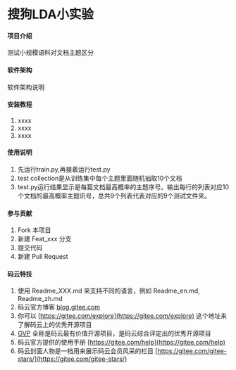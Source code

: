 # 搜狗LDA小实验

#### 项目介绍
测试小规模语料对文档主题区分

#### 软件架构
软件架构说明


#### 安装教程

1. xxxx
2. xxxx
3. xxxx

#### 使用说明

1. 先运行train.py,再接着运行test.py
2. test collection是从训练集中每个主题里面随机抽取10个文档
3. test.py运行结果显示是每篇文档最高概率的主题序号。输出每行的列表对应10个文档的最高概率主题讯号，总共9个列表代表对应的9个测试文件夹。

#### 参与贡献

1. Fork 本项目
2. 新建 Feat_xxx 分支
3. 提交代码
4. 新建 Pull Request


#### 码云特技

1. 使用 Readme\_XXX.md 来支持不同的语言，例如 Readme\_en.md, Readme\_zh.md
2. 码云官方博客 [blog.gitee.com](https://blog.gitee.com)
3. 你可以 [https://gitee.com/explore](https://gitee.com/explore) 这个地址来了解码云上的优秀开源项目
4. [GVP](https://gitee.com/gvp) 全称是码云最有价值开源项目，是码云综合评定出的优秀开源项目
5. 码云官方提供的使用手册 [https://gitee.com/help](https://gitee.com/help)
6. 码云封面人物是一档用来展示码云会员风采的栏目 [https://gitee.com/gitee-stars/](https://gitee.com/gitee-stars/)